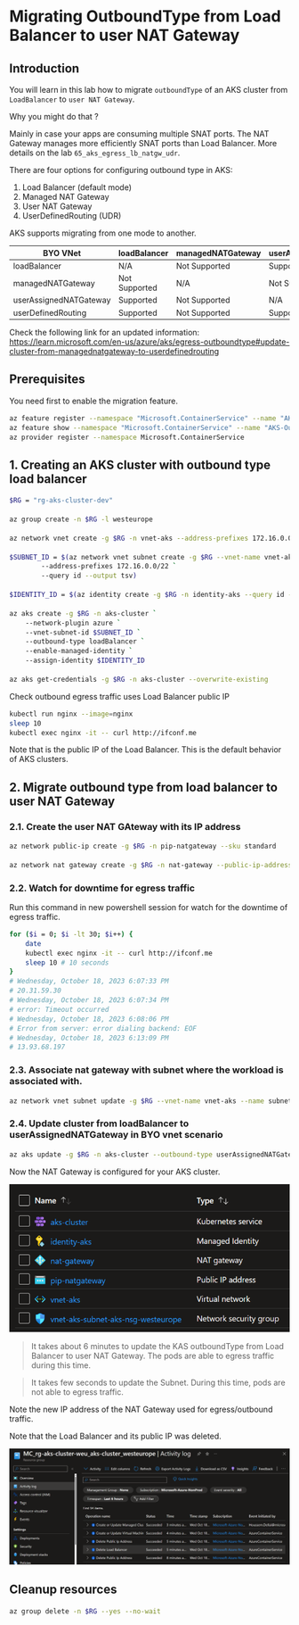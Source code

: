 # Migrating OutboundType from Load Balancer to user NAT Gateway

## Introduction

You will learn in this lab how to migrate `outboundType` of an AKS cluster from `LoadBalancer` to `user NAT Gateway`.

Why you might do that ?

Mainly in case your apps are consuming multiple SNAT ports.
The NAT Gateway manages more efficiently SNAT ports than Load Balancer.
More details on the lab `65_aks_egress_lb_natgw_udr`.

There are four options for configuring outbound type in AKS:
1. Load Balancer (default mode)
2. Managed NAT Gateway
3. User NAT Gateway
4. UserDefinedRouting (UDR)

AKS supports migrating from one mode to another.

| BYO VNet     | loadBalancer | managedNATGateway | userAssignedNATGateway | userDefinedRouting |
| ------------ | ------------ | ----------------- | ---------------------- | ------------------ |
| loadBalancer | N/A          | Not Supported     | Supported              | Supported          | 
| managedNATGateway | Not Supported | N/A | Not Supported | Not Supported | 
| userAssignedNATGateway | Supported | Not Supported | N/A | Supported | 
| userDefinedRouting | Supported | Not Supported | Supported | N/A | 

Check the following link for an updated information: https://learn.microsoft.com/en-us/azure/aks/egress-outboundtype#update-cluster-from-managednatgateway-to-userdefinedrouting

## Prerequisites

You need first to enable the migration feature.

```bash
az feature register --namespace "Microsoft.ContainerService" --name "AKS-OutBoundTypeMigrationPreview"
az feature show --namespace "Microsoft.ContainerService" --name "AKS-OutBoundTypeMigrationPreview"
az provider register --namespace Microsoft.ContainerService
```

## 1. Creating an AKS cluster with outbound type load balancer

```bash
$RG = "rg-aks-cluster-dev"

az group create -n $RG -l westeurope

az network vnet create -g $RG -n vnet-aks --address-prefixes 172.16.0.0/20 

$SUBNET_ID = $(az network vnet subnet create -g $RG --vnet-name vnet-aks -n subnet-aks `
        --address-prefixes 172.16.0.0/22 `
        --query id --output tsv)

$IDENTITY_ID = $(az identity create -g $RG -n identity-aks --query id --output tsv)

az aks create -g $RG -n aks-cluster `
    --network-plugin azure `
    --vnet-subnet-id $SUBNET_ID `
    --outbound-type loadBalancer `
    --enable-managed-identity `
    --assign-identity $IDENTITY_ID

az aks get-credentials -g $RG -n aks-cluster --overwrite-existing
```

Check outbound egress traffic uses Load Balancer public IP

```bash
kubectl run nginx --image=nginx
sleep 10
kubectl exec nginx -it -- curl http://ifconf.me
```

Note that is the public IP of the Load Balancer. This is the default behavior of AKS clusters.

## 2. Migrate outbound type from load balancer to user NAT Gateway

### 2.1. Create the user NAT GAteway with its IP address

```bash
az network public-ip create -g $RG -n pip-natgateway --sku standard

az network nat gateway create -g $RG -n nat-gateway --public-ip-addresses pip-natgateway
```

### 2.2. Watch for downtime for egress traffic

Run this command in new powershell session for watch for the downtime of egress traffic.

```bash
for ($i = 0; $i -lt 30; $i++) {
    date
    kubectl exec nginx -it -- curl http://ifconf.me
    sleep 10 # 10 seconds
}
# Wednesday, October 18, 2023 6:07:33 PM
# 20.31.59.30
# Wednesday, October 18, 2023 6:07:34 PM
# error: Timeout occurred
# Wednesday, October 18, 2023 6:08:06 PM
# Error from server: error dialing backend: EOF
# Wednesday, October 18, 2023 6:13:09 PM
# 13.93.68.197
```

### 2.3. Associate nat gateway with subnet where the workload is associated with.

```bash
az network vnet subnet update -g $RG --vnet-name vnet-aks --name subnet-aks --nat-gateway nat-gateway
```

### 2.4. Update cluster from loadBalancer to userAssignedNATGateway in BYO vnet scenario

```bash
az aks update -g $RG -n aks-cluster --outbound-type userAssignedNATGateway
```

Now the NAT Gateway is configured for your AKS cluster.

![](images/resources.png)

>It takes about 6 minutes to update the KAS outboundType from Load Balancer to user NAT Gateway. The pods are able to egress traffic during this time.

> It takes few seconds to update the Subnet. During this time, pods are not able to egress traffic.

Note the new IP address of the NAT Gateway used for egress/outbound traffic.

Note that the Load Balancer and its public IP was deleted.

![](images/deleted-lb.png)

## Cleanup resources

```bash
az group delete -n $RG --yes --no-wait 
```
